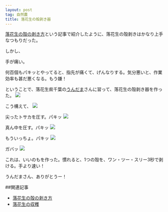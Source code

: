 ```yaml
---
layout: post
tag: 自然農
title: 落花生の殻剥き器
---
```

[落花生の殻の剥き方](http://kobapan.com/blog/2014/05/01/rakkasei.html)という記事で紹介したように、落花生の殻剥きはかなり上手なつもりだった。

しかし、

手が痛い。

何百個もパキッとやってると、指先が痛くて、げんなりする。気分悪いと、作業効率も甚だ悪くなる。もう嫌！

ということで、落花生県千葉の[うんだま](http://undama0211.blog109.fc2.com/blog-entry-565.html)さんに習って、落花生の殻剥き器を作った。
![](https://kobapan.com/f/33198877226_5235189c40.jpg)

こう構えて、
![](https://kobapan.com/f/32396604864_9aff382480.jpg)

尖ったトサカを圧す。パキッ
![](https://kobapan.com/f/33198883916_dbb6bf6845.jpg)

真ん中を圧す。パキッ
![](https://kobapan.com/f/33240911445_9bc5139f9e.jpg)

もういっちょ。パキッ
![](https://kobapan.com/f/32426069683_c424e45a1c.jpg)

ガバッ
![](https://kobapan.com/f/32857716810_3293357860.jpg)

これは、いいのもを作った。慣れると、1つの殻を、ワン・ツー・スリー3秒で剥ける。手より速い！

うんだまさん、ありがとうー！

##関連記事
- [落花生の殻の剥き方](http://kobapan.com/blog/2014/05/01/rakkasei.html)
- [落花生の収穫](http://kobapan.com/blog/2012/11/24/rakkasei.html)
